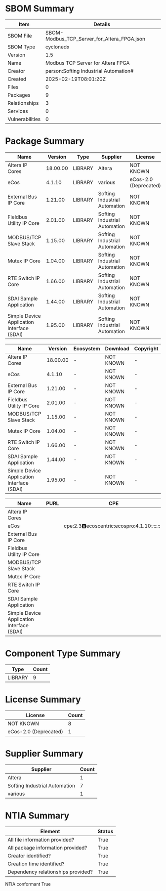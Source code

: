 
# SBOM Summary

Item | Details
| -------- | -------- 
SBOM File | SBOM-Modbus_TCP_Server_for_Altera_FPGA.json
SBOM Type | cyclonedx
Version | 1.5
Name | Modbus TCP Server for Altera FPGA
Creator | person:Softing Industrial Automation#
Created | 2025-02-19T08:01:20Z
Files | 0
Packages | 9
Relationships | 3
Services | 0
Vulnerabilities | 0

# Package Summary

Name | Version | Type | Supplier | License
| -------- | -------- | -------- | -------- | -------- 
Altera IP Cores | 18.00.00 | LIBRARY | Altera | NOT KNOWN
eCos | 4.1.10 | LIBRARY | various | eCos-2.0 (Deprecated)
External Bus IP Core | 1.21.00 | LIBRARY | Softing Industrial Automation | NOT KNOWN
Fieldbus Utility IP Core | 2.01.00 | LIBRARY | Softing Industrial Automation | NOT KNOWN
MODBUS/TCP Slave Stack | 1.15.00 | LIBRARY | Softing Industrial Automation | NOT KNOWN
Mutex IP Core | 1.04.00 | LIBRARY | Softing Industrial Automation | NOT KNOWN
RTE Switch IP Core | 1.66.00 | LIBRARY | Softing Industrial Automation | NOT KNOWN
SDAI Sample Application | 1.44.00 | LIBRARY | Softing Industrial Automation | NOT KNOWN
Simple Device Application Interface (SDAI) | 1.95.00 | LIBRARY | Softing Industrial Automation | NOT KNOWN

Name | Version | Ecosystem | Download | Copyright
| -------- | -------- | -------- | -------- | -------- 
Altera IP Cores | 18.00.00 | - | NOT KNOWN | -
eCos | 4.1.10 | - | NOT KNOWN | -
External Bus IP Core | 1.21.00 | - | NOT KNOWN | -
Fieldbus Utility IP Core | 2.01.00 | - | NOT KNOWN | -
MODBUS/TCP Slave Stack | 1.15.00 | - | NOT KNOWN | -
Mutex IP Core | 1.04.00 | - | NOT KNOWN | -
RTE Switch IP Core | 1.66.00 | - | NOT KNOWN | -
SDAI Sample Application | 1.44.00 | - | NOT KNOWN | -
Simple Device Application Interface (SDAI) | 1.95.00 | - | NOT KNOWN | -

Name | PURL | CPE
| -------- | -------- | -------- 
Altera IP Cores |  | 
eCos |  | cpe:2.3:a:ecoscentric:ecospro:4.1.10:*:*:*:*:*:*:*
External Bus IP Core |  | 
Fieldbus Utility IP Core |  | 
MODBUS/TCP Slave Stack |  | 
Mutex IP Core |  | 
RTE Switch IP Core |  | 
SDAI Sample Application |  | 
Simple Device Application Interface (SDAI) |  | 

# Component Type Summary

Type | Count
| -------- | -------- 
LIBRARY | 9

# License Summary

License | Count
| -------- | -------- 
NOT KNOWN | 8
eCos-2.0 (Deprecated) | 1

# Supplier Summary

Supplier | Count
| -------- | -------- 
Altera | 1
Softing Industrial Automation | 7
various | 1

# NTIA Summary

Element | Status
| -------- | -------- 
All file information provided? | True
All package information provided? | True
Creator identified? | True
Creation time identified? | True
Dependency relationships provided? | True
NTIA conformant True
